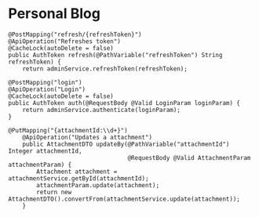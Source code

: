 # Personal Blog 
    @PostMapping("refresh/{refreshToken}")
    @ApiOperation("Refreshes token")
    @CacheLock(autoDelete = false)
    public AuthToken refresh(@PathVariable("refreshToken") String refreshToken) {
        return adminService.refreshToken(refreshToken);

    @PostMapping("login")
    @ApiOperation("Login")
    @CacheLock(autoDelete = false)
    public AuthToken auth(@RequestBody @Valid LoginParam loginParam) {
        return adminService.authenticate(loginParam);
    }
    
    @PutMapping("{attachmentId:\\d+}")
        @ApiOperation("Updates a attachment")
        public AttachmentDTO updateBy(@PathVariable("attachmentId") Integer attachmentId,
                                      @RequestBody @Valid AttachmentParam attachmentParam) {
            Attachment attachment = attachmentService.getById(attachmentId);
            attachmentParam.update(attachment);
            return new AttachmentDTO().convertFrom(attachmentService.update(attachment));
        }